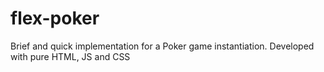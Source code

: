 # flex-poker
Brief and quick implementation for a Poker game instantiation. Developed with pure HTML, JS and CSS

